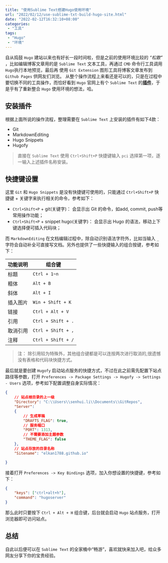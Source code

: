 ```yaml
---
title: "使用Sublime Text搭建Hugo使用环境"
url: "2022/02/12/use-sublime-txt-build-hugo-site.html"
date: "2022-02-12T16:32:10+08:00"
categories:
 - "工具"
tags:
 - "Hugo"
 - "环境"
---
```


自从捣鼓 `Hugo` 建站以来也有好长一段时间啦，但是之前的使用环境比较的 _“松散”_ ，比如编辑博客文章用的是 `Sublime Text` 文本工具，再通过 `CMD` 命令行工具调用 `Hugo`执行本地预览，最后再
使用 `Git Extension` 图形工具将博客文章发布到 `Github Pages` 供网友们浏览。 从整个操作流程上来看还是可以的，只是在过程中要切换不同的工具操作，而恰好看到 `Hugo` 官网上有个 `Sublime Text` 的[__插件__](https://gohugo.io/tools/editors/#sublime-text)，于是乎有了重新整合 `Hugo` 使用环境的想法，哈。

<!--more-->

## 安装插件

根据上面所说的操作流程，整理需要在 `Sublime Text` 上安装的插件有如下4款：

- Git
- MarkdownEditing
- Hugo Snippets
- Hugofy

> 直接在 `Sublime Text` 使用 `Ctrl+Shift+P` 快捷键输入 `pci` 选择第一项，逐一输入上述插件名称安装。


## 快捷键设置

这里 `Git` 和 `Hugo Snippets` 是没有快捷键可使用的，只能通过 `Ctrl+Shift+P` 快捷键 + 关键字来执行相关的命令，参考如下：

- `Ctrl+Shift+P` + git(关键字)： 会显示出 Git 的命令，如add, commit, push等常用操作功能；
- `Ctrl+Shift+P` + snippet hugo(关键字)： 会显示出 Hugo 的语法，移动上下键选择便可插入代码块；

而 `MarkdownEditing` 在文档编辑过程中，除自动识别语法字符外，比如当输入 `_` 字符会自动补全可直接写文档。另外也提供了一些快捷输入的组合按键，参考如下：

| 功能说明 | 组合键 |
|--- |--- |
| 标题 | `Ctrl + 1~n` |
| 粗体 | `Alt + B` |
| 斜体 | `Alt + I` |
| 插入图片 | `Win + Shift + K` |
| 链接 | `Ctrl + Alt + V` |
| 引用 | `Ctrl + Shift + .` |
| 取消引用 | `Ctrl + Shift + ,` |
| 注释 | `Ctrl + Shift + /` |

> 注： 除引用较为特殊外，其他组合键都是可以连按两次进行取消的,很遗憾没有表格和代码块快捷方式。

最后就是要创建 `Hugofy` 启动站点服务的快捷方式，不过在此之前需先配置下站点路径等参数，打开 `Preferences -> Package Settings -> Hugofy -> Settings - Users` 选项，参考如下配置调整自身实际情况：

```json
{
    // 站点根目录的上一级
    "Directory": "C:\\Users\\senhui.li\\Documents\\GitRepos",
    "Server":
    {
        // 生成草稿
        "DRAFTS_FLAG": true,
        // 服务端口
        "PORT": 1313,
        // 不需要添加主题参数
        "THEME_FLAG": false
    },
    // 站点存放的目录名称
    "Sitename": "elkan1788.github.io"

}
```

接着打开 `Preferences -> Key Bindings` 选项，加入你想设置的快捷键，参考如下：

```json
{ 
    "keys": ["ctrl+alt+h"], 
    "command": "hugoserver" 
}
```

那么此时只要按下 `Ctrl + Alt + H` 组合键，后台就会启动 `Hugo` 站点服务，打开浏览器即可访问站点。

## 总结

自此以后便可以在 `Sublime Text` 的全家桶中“畅游”，喜欢就快来加入吧，给众多网友分享下你的宝贵经验。




